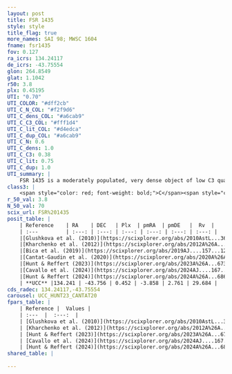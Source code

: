 ```yaml
---
layout: post
title: FSR 1435
style: style
title_flag: true
more_names: SAI 98; MWSC 1604
fname: fsr1435
fov: 0.127
ra_icrs: 134.24117
de_icrs: -43.75554
glon: 264.8549
glat: 1.1042
r50: 3.8
plx: 0.45195
UTI: "0.70"
UTI_COLOR: "#dff2cb"
UTI_C_N_COL: "#f2f9d6"
UTI_C_dens_COL: "#a6cab9"
UTI_C_C3_COL: "#fff1d4"
UTI_C_lit_COL: "#d4edca"
UTI_C_dup_COL: "#a6cab9"
UTI_C_N: 0.6
UTI_C_dens: 1.0
UTI_C_C3: 0.38
UTI_C_lit: 0.75
UTI_C_dup: 1.0
UTI_summary: |
    FSR 1435 is a moderately populated, very dense object of low C3 quality. It is well-studied in the literature.
class3: |
    <span style="color: red; font-weight: bold;">C</span><span style="color: #FFC300; font-weight: bold;">B</span>
r_50_val: 3.8
N_50_val: 70
scix_url: FSR%201435
posit_table: |
    | Reference    | RA    | DEC   | Plx  | pmRA  | pmDE   |  Rv  |
    | :---         | :---: | :---: | :---: | :---: | :---: | :---: |
    |[Glushkova et al. (2010)](https://scixplorer.org/abs/2010AstL...36...75G) | 134.262 | -43.761 | -- | -- | -- | -- |
    |[Kharchenko et al. (2012)](https://scixplorer.org/abs/2012A%26A...543A.156K) | 134.273 | -43.765 | -- | -9.37 | 12.58 | -- |
    |[Bica et al. (2019)](https://scixplorer.org/abs/2019AJ....157...12B) | 134.266 | -43.763 | -- | -- | -- | -- |
    |[Cantat-Gaudin et al. (2020)](https://scixplorer.org/abs/2020A%26A...640A...1C) | 134.218 | -43.757 | 0.436 | -3.9 | 2.732 | -- |
    |[Hunt & Reffert (2023)](https://scixplorer.org/abs/2023A%26A...673A.114H) | 134.261 | -43.757 | 0.459 | -3.874 | 2.774 | 41.933 |
    |[Cavallo et al. (2024)](https://scixplorer.org/abs/2024AJ....167...12C) | 134.19 | -43.751 | 0.461 | -- | -- | -- |
    |[Hunt & Reffert (2024)](https://scixplorer.org/abs/2024A%26A...686A..42H) | 134.261 | -43.757 | 0.459 | -3.874 | 2.774 | 41.933 |
    | **UCC** |134.241 | -43.756 | 0.452 | -3.858 | 2.761 | 29.684 | 
cds_radec: 134.24117,-43.75554
carousel: UCC_HUNT23_CANTAT20
fpars_table: |
    | Reference |  Values |
    | :---  |  :---:  |
    | [Glushkova et al. (2010)](https://scixplorer.org/abs/2010AstL...36...75G) | `E(B-V)=1.06, Dm=10.27, Age=9.75` |
    | [Kharchenko et al. (2012)](https://scixplorer.org/abs/2012A%26A...543A.156K) | `e_bv=2.602, distance=1296, log_age=6.0` |
    | [Hunt & Reffert (2023)](https://scixplorer.org/abs/2023A%26A...673A.114H) | `AV50=4.243, diffAV50=2.801, MOD50=11.525, logAge50=8.253` |
    | [Cavallo et al. (2024)](https://scixplorer.org/abs/2024AJ....167...12C) | `AV50=3.83, dMod50=12.02, logAge50=8.5, [Fe/H]50=0.34` |
    | [Hunt & Reffert (2024)](https://scixplorer.org/abs/2024A%26A...686A..42H) | `MassJ=546.904` |
shared_table: |
    
---
```

